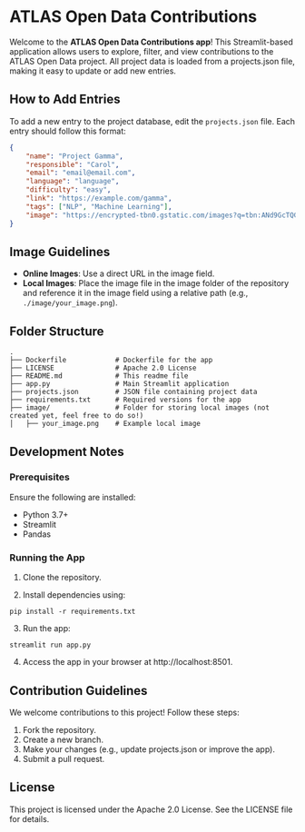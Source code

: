 # ATLAS Open Data Contributions

Welcome to the **ATLAS Open Data Contributions app**! This Streamlit-based application allows users to explore, filter, and view contributions to the ATLAS Open Data project. All project data is loaded from a projects.json file, making it easy to update or add new entries.

## How to Add Entries

To add a new entry to the project database, edit the `projects.json` file. Each entry should follow this format:
```json
{
    "name": "Project Gamma",
    "responsible": "Carol",
    "email": "email@email.com",
    "language": "language",
    "difficulty": "easy",
    "link": "https://example.com/gamma",
    "tags": ["NLP", "Machine Learning"],
    "image": "https://encrypted-tbn0.gstatic.com/images?q=tbn:ANd9GcTQGw4KMJCqwe9ov7cXcqOTz0BstASoGM_uug&s"
}
```

## Image Guidelines

- **Online Images**: Use a direct URL in the image field.
- **Local Images**: Place the image file in the image folder of the repository and reference it in the image field using a relative path (e.g., `./image/your_image.png`).

## Folder Structure

```
.
├── Dockerfile            # Dockerfile for the app
├── LICENSE               # Apache 2.0 License
├── README.md             # This readme file
├── app.py                # Main Streamlit application
├── projects.json         # JSON file containing project data
├── requirements.txt      # Required versions for the app
├── image/                # Folder for storing local images (not created yet, feel free to do so!)
│   ├── your_image.png    # Example local image
```

## Development Notes

### Prerequisites

Ensure the following are installed:

- Python 3.7+
- Streamlit
- Pandas

### Running the App

1. Clone the repository.

2. Install dependencies using:

```pip install -r requirements.txt```

3. Run the app:

```streamlit run app.py```

4. Access the app in your browser at http://localhost:8501.

## Contribution Guidelines

We welcome contributions to this project! Follow these steps:

1. Fork the repository.
2. Create a new branch.
3. Make your changes (e.g., update projects.json or improve the app).
4. Submit a pull request.

## License
This project is licensed under the Apache 2.0 License. See the LICENSE file for details.
